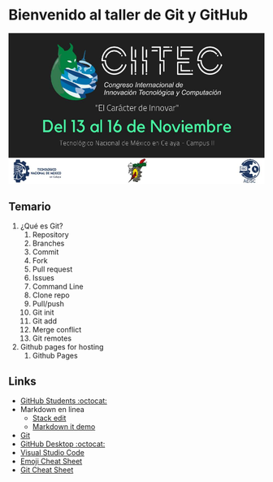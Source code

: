 # Bienvenido al taller de Git y GitHub

![CIITEC](/imagenes/banner.jpeg)

## Temario
1. ¿Qué es Git?
   1. Repository
   1. Branches
   1. Commit
   1. Fork
   1. Pull request
   1. Issues
   1. Command Line
   1. Clone repo
   1. Pull/push
   1. Git init
   1. Git add
   1. Merge conflict
   1. Git remotes
2. Github pages for hosting
   1. Github Pages


## Links
   - [GitHub Students :octocat:](https://education.github.com/students)
   - Markdown en linea
      - [Stack edit](https://stackedit.io/app)
      - [Markdown it demo](https://markdown-it.github.io/)
   - [Git](https://git-scm.com/downloads)
   - [GitHub Desktop :octocat: ](https://desktop.github.com/)
   - [Visual Studio Code](https://code.visualstudio.com/Download)
   - [Emoji Cheat Sheet](https://github.com/ikatyang/emoji-cheat-sheet/blob/master/README.md)
   - [Git Cheat Sheet](https://services.github.com/on-demand/downloads/github-git-cheat-sheet.pdf)
